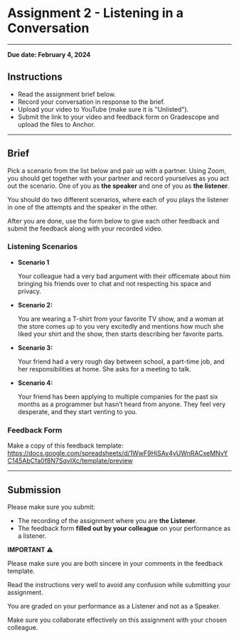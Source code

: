 # Assignment 2 - Listening in a Conversation

---

**Due date: February 4, 2024**

## Instructions

- Read the assignment brief below.
- Record your conversation in response to the brief.
- Upload your video to YouTube (make sure it is "Unlisted").
- Submit the link to your video and feedback form on Gradescope and upload the files to Anchor. 

---

## Brief

Pick a scenario from the list below and pair up with a partner. Using Zoom, you should get together with your partner and record yourselves as you act out the scenario. One of you as **the speaker** and one of you as **the listener**.

You should do two different scenarios, where each of you plays the listener in one of the attempts and the speaker in the other.

After you are done, use the form below to give each other feedback and submit the feedback along with your recorded video.

### Listening Scenarios

- **Scenario 1**
    
    Your colleague had a very bad argument with their officemate about him bringing his friends over to chat and not respecting his space and privacy. 
    
- **Scenario 2:**
    
    You are wearing a T-shirt from your favorite TV show, and a woman at the store comes up to you very excitedly and mentions how much she liked your shirt and the show, then starts describing her favorite parts.
    
- **Scenario 3:**
    
    Your friend had a very rough day between school, a part-time job, and her responsibilities at home. She asks for a meeting to talk. 
    
- **Scenario 4:**
    
    Your friend has been applying to multiple companies for the past six months as a programmer but hasn’t heard from anyone. They feel very desperate, and they start venting to you.

### Feedback Form

Make a copy of this feedback template: https://docs.google.com/spreadsheets/d/1WwF9HjSAv4yUWnRACxeMNvYC145AbCfa0f8N7SqvIXc/template/preview

---

## Submission

Please make sure you submit:
- The recording of the assignment where you are **the Listener**.
- The feedback form **filled out by your colleague** on your performance as a listener.

<aside>
    
**IMPORTANT ⚠️**

Please make sure you are both sincere in your comments in the feedback template.

Read the instructions very well to avoid any confusion while submitting your assignment.

You are graded on your performance as a Listener and not as a Speaker. 

Make sure you collaborate effectively on this assignment with your chosen colleague.

</aside>
